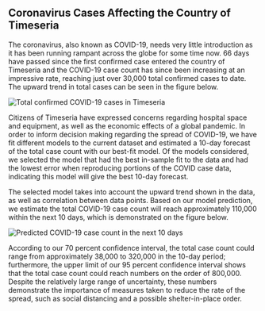 ## Coronavirus Cases Affecting the Country of Timeseria

The coronavirus, also known as COVID-19, needs very little introduction as it has been running rampant across the globe for some time now. 66 days have passed since the first confirmed case entered the country of Timeseria and the COVID-19 case count has since been increasing at an impressive rate, reaching just over 30,000 total confirmed cases to date. The upward trend in total cases can be seen in the figure below.

![Total confirmed COVID-19 cases in Timeseria](https://user-images.githubusercontent.com/64803890/81004446-46abd800-8e01-11ea-8049-baeba0c847dd.png)

Citizens of Timeseria have expressed concerns regarding hospital space and equipment, as well as the economic effects of a global pandemic. In order to inform decision making regarding the spread of COVID-19, we have fit different models to the current dataset and estimated a 10-day forecast of the total case count with our best-fit model. Of the models considered, we selected the model that had the best in-sample fit to the data and had the lowest error when reproducing portions of the COVID case data, indicating this model will give the best 10-day forecast. 

The selected model takes into account the upward trend shown in the data, as well as correlation between data points. Based on our model prediction, we estimate the total COVID-19 case count will reach approximately 110,000 within the next 10 days, which is demonstrated on the figure below. 

![Predicted COVID-19 case count in the next 10 days](https://user-images.githubusercontent.com/64803890/81121823-797acc80-8ee4-11ea-8e56-f6e9bb4a8b7e.png)

According to our 70 percent confidence interval, the total case count could range from approximately 38,000 to 320,000 in the 10-day period; furthermore, the upper limit of our 95 percent confidence interval shows that the total case count could reach numbers on the order of 800,000. Despite the relatively large range of uncertainty, these numbers demonstrate the importance of measures taken to reduce the rate of the spread, such as social distancing and a possible shelter-in-place order. 
